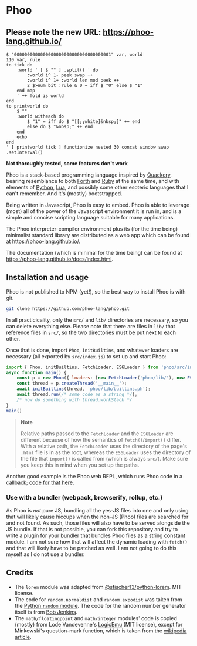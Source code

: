# Phoo

## Please note the new URL: [https://**phoo-lang**.github.io/](https://phoo-lang.github.io/)

<!-- cSpell:ignore phoo -->

```forth
$ "0000000000000000000000000000000000001" var, world
110 var, rule
to tick do
    :world ' [ $ "" ] .split() ' do
        :world i^ 1- peek swap ++
        :world i^ 1+ :world len mod peek ++
        2 $>num bit :rule & 0 = iff $ "0" else $ "1"
    end map
    ' ++ fold is world
end
to printworld do
    $ ""
    :world witheach do
        $ "1" = iff do $ "[[;;white]&nbsp;]" ++ end
        else do $ "&nbsp;" ++ end
    end
    echo
end
' [ printworld tick ] functionize nested 30 concat window swap .setInterval()
```

**Not thoroughly tested, some features don't work**

Phoo is a stack-based programming language inspired by [Quackery][], bearing resemblance to both [Forth][] and [Ruby][] at the same time, and with elements of [Python][], [Lua][], and possibly some other esoteric languages that I can't remember. And it's (mostly) bootstrapped.

Being written in Javascript, Phoo is easy to embed. Phoo is able to leverage (most) all of the power of the Javascript environment it is run in, and is a simple and concise scripting language suitable for many applications.

The Phoo interpreter-compiler environment plus its (for the time being) minimalist standard library are distributed as a web app which can be found at <https://phoo-lang.github.io/>.

[Quackery]: https://github.com/GordonCharlton/Quackery
[Forth]: https://www.forth.com/forth/
[Ruby]: https://www.ruby-lang.org/
[Python]: https://www.python.org/
[Lua]: https://www.lua.org/

The documentation (which is minimal for the time being) can be found at <https://phoo-lang.github.io/docs/index.html>.

## Installation and usage

Phoo is not published to NPM (yet!), so the best way to install Phoo is with git.

```bash
git clone https://github.com/phoo-lang/phoo.git
```

In all practicicality, only the `src/` and `lib/` directories are necessary, so you can delete everything else. Please note that there are files in `lib/` that reference files in `src/`, so the two directories must be put next to each other.

Once that is done, import `Phoo`, `initBuiltins`, and whatever loaders are necessary (all exported by `src/index.js`) to set up and start Phoo:

```js
import { Phoo, initBuiltins, FetchLoader, ES6Loader } from 'phoo/src/index.js';
async function main() {
    const p = new Phoo({ loaders: [new FetchLoader('phoo/lib/'), new ES6Loader('../lib/')] });
    const thread = p.createThread('__main__');
    await initBuiltins(thread, 'phoo/lib/builtins.ph');
    await thread.run(/* some code as a string */);
    /* now do something with thread.workStack */
}
main()
```

> **Note**
> 
> Relative paths passed to the `FetchLoader` and the `ES6Loader` are different because of how the semantics of `fetch()`/`import()` differ. With a relative path, the `FetchLoader` uses the directory of the page's `.html` file is in as the root, whereas the `ES6Loader` uses the directory of the file that `import()` is called from (which is always `src/`). Make sure you keep this in mind when you set up the paths.

Another good example is the Phoo web REPL, which runs Phoo code in a callback; [code for that here](https://github.com/phoo-lang/phoo-lang.github.io/blob/main/app/main.js).

### Use with a bundler (webpack, browserify, rollup, etc.)

As Phoo is *not* pure JS, bundling all the yes-JS files into one and only using that will likely cause hiccups when the non-JS (Phoo) files are searched for and not found. As such, those files will also have to be served alongside the JS bundle. If that is not possible, you can fork this repository and try to write a plugin for your bundler that bundles Phoo files as a string constant module. I am not sure how that will affect the dynamic loading with `fetch()` and that will likely have to be patched as well. I am not going to do this myself as I do not use a bundler.

## Credits

* The `lorem` module was adapted from [@sfischer13/python-lorem](https://github.com/sfischer13/python-lorem). MIT license.
* The code for `random.normaldist` and `random.expodist` was taken from the [Python `random` module](https://github.com/python/cpython/blob/86a5e22dfe/Lib/random.py). The code for the random number generator itself is from [Bob Jenkins](https://burtleburtle.net/bob/rand/smallprng.html).
* The `math/floatingpoint` and `math/integer` modules' code is copied (mostly) from Lode Vandevenne's [LogicEmu](https://github.com/lvandeve/logicemu) (MIT license), except for Minkowski's question-mark function, which is taken from the [wikipedia article](https://en.wikipedia.org/wiki/Minkowski%27s_question-mark_function#Algorithm).
